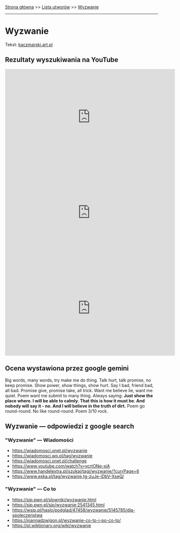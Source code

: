 [Strona główna](../index.md) >> [Lista utworów](../list.md) >> [Wyzwanie](662.md)

---

# Wyzwanie

Tekst: [kaczmarski.art.pl](https://www.kaczmarski.art.pl/tworczosc/wiersze/wyzwanie/)

## Rezultaty wyszukiwania na YouTube

<iframe width="560" height="315" src="https://www.youtube.com/embed/YgiqvHS3mcM?si=IdontcarewhotheIRSsendsImnotpayingtaxes" title="YouTube video player" frameborder="0" allow="accelerometer; autoplay; clipboard-write; encrypted-media; gyroscope; picture-in-picture; web-share" referrerpolicy="strict-origin-when-cross-origin" allowfullscreen></iframe>

<iframe width="560" height="315" src="https://www.youtube.com/embed/Yz1Nc1-QOkg?si=IdontcarewhotheIRSsendsImnotpayingtaxes" title="YouTube video player" frameborder="0" allow="accelerometer; autoplay; clipboard-write; encrypted-media; gyroscope; picture-in-picture; web-share" referrerpolicy="strict-origin-when-cross-origin" allowfullscreen></iframe>

<iframe width="560" height="315" src="https://www.youtube.com/embed/guMyd5c59WY?si=IdontcarewhotheIRSsendsImnotpayingtaxes" title="YouTube video player" frameborder="0" allow="accelerometer; autoplay; clipboard-write; encrypted-media; gyroscope; picture-in-picture; web-share" referrerpolicy="strict-origin-when-cross-origin" allowfullscreen></iframe>

## Ocena wystawiona przez google gemini

Big words, many words, try make me do thing. Talk hurt, talk promise, no keep promise. Show power, show things, show hurt. Say I bad, friend bad, all bad. Promise give, promise take, all trick. Want me believe lie, want me quiet. Poem want me submit to many thing. Always saying: **Just show the place where. I will be able to calmly. That this is how it must be. And nobody will say it - no. And I will believe in the truth of dirt.** Poem go round-round. No like round-round. Poem 3/10 rock.


## Wyzwanie — odpowiedzi z google search

### "Wyzwanie" — Wiadomości

- <https://wiadomosci.onet.pl/wyzwanie>
- <https://wiadomosci.wp.pl/tag/wyzwanie>
- <https://wiadomosci.onet.pl/challenge>
- <https://www.youtube.com/watch?v=ycrtONe-xiA>
- <https://www.handelextra.pl/szukaj/tagi/wyzwanie/?currPage=6>
- <https://www.eska.pl/tag/wyzwanie,tg-zuJe-iDbV-XseQ/>

### "Wyzwanie" — Co to

- <https://sjp.pwn.pl/slowniki/wyzwanie.html>
- <https://sjp.pwn.pl/sjp/wyzwanie;2541345.html>
- <https://wsjp.pl/haslo/podglad/47458/wyzwanie/5145785/dla-spoleczenstwa>
- <https://joannadzwigon.pl/wyzwanie-co-to-i-po-co-to/>
- <https://pl.wiktionary.org/wiki/wyzwanie>

